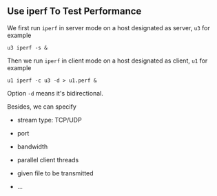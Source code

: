 ## Use iperf To Test Performance

We first run `iperf` in server mode on a host designated as server, `u3` for example

```shell
u3 iperf -s &
```

Then we run `iperf` in client mode on a host designated as client, `u1` for example

```shell
u1 iperf -c u3 -d > u1.perf &
```

Option `-d` means it's bidirectional.



Besides, we can specify 

-   stream type: TCP/UDP

-   port

-   bandwidth

-   parallel client threads

-   given file to be transmitted

-   ...

    
